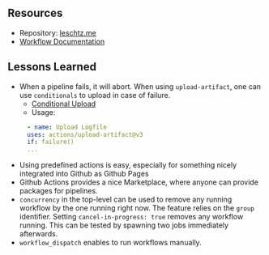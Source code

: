 ## Resources

- Repository: [leschtz.me](https://github.com/leschtz/leschtz.github.io)
- [Workflow Documentation](https://docs.github.com/en/actions/using-workflows/about-workflows)

## Lessons Learned
- When a pipeline fails, it will abort. When using `upload-artifact`, one can use `conditionals` to upload in case of failure.
  - [Conditional Upload](https://github.com/actions/upload-artifact#conditional-artifact-upload)
  - Usage: 
  ```yaml
    - name: Upload Logfile
    uses: actions/upload-artifact@v3
    if: failure()
    ...
  ```
- Using predefined actions is easy, especially for something nicely integrated into Github as Github Pages
- Github Actions provides a nice Marketplace, where anyone can provide packages for pipelines. 
- `concurrency` in the top-level can be used to remove any running workflow by the one running right now. The feature relies on the `group` identifier. Setting `cancel-in-progress: true` removes any workflow running. This can be tested by spawning two jobs immediately afterwards.
- `workflow_dispatch` enables to run workflows manually.